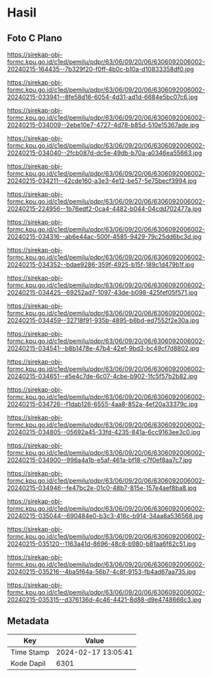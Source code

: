 # Hasil

## Foto C Plano

https://sirekap-obj-formc.kpu.go.id/c1ed/pemilu/pdpr/63/06/09/20/06/6306092006002-20240215-164435--7b329f20-f0ff-4b0c-b10a-d10833358df0.jpg

https://sirekap-obj-formc.kpu.go.id/c1ed/pemilu/pdpr/63/06/09/20/06/6306092006002-20240215-033941--8fe58d16-6054-4d31-ad1d-6684e5bc07c6.jpg

https://sirekap-obj-formc.kpu.go.id/c1ed/pemilu/pdpr/63/06/09/20/06/6306092006002-20240215-034009--2ebe10e7-4727-4d78-b85d-510e15367ade.jpg

https://sirekap-obj-formc.kpu.go.id/c1ed/pemilu/pdpr/63/06/09/20/06/6306092006002-20240215-034040--2fcb087d-dc5e-49db-b70a-a0346ea55663.jpg

https://sirekap-obj-formc.kpu.go.id/c1ed/pemilu/pdpr/63/06/09/20/06/6306092006002-20240215-034211--42cde160-a3e3-4e12-be57-5e75becf3994.jpg

https://sirekap-obj-formc.kpu.go.id/c1ed/pemilu/pdpr/63/06/09/20/06/6306092006002-20240215-224956--1b76edf2-0ca4-4482-b044-04cdd702477a.jpg

https://sirekap-obj-formc.kpu.go.id/c1ed/pemilu/pdpr/63/06/09/20/06/6306092006002-20240215-034316--ab6e44ac-500f-4585-9429-79c25dd6bc3d.jpg

https://sirekap-obj-formc.kpu.go.id/c1ed/pemilu/pdpr/63/06/09/20/06/6306092006002-20240215-034352--bdae9286-359f-4925-b15f-189c1d479b1f.jpg

https://sirekap-obj-formc.kpu.go.id/c1ed/pemilu/pdpr/63/06/09/20/06/6306092006002-20240215-034425--69252ad7-1097-43de-b098-425fef05f571.jpg

https://sirekap-obj-formc.kpu.go.id/c1ed/pemilu/pdpr/63/06/09/20/06/6306092006002-20240215-034459--32718f91-935b-4895-b6bd-ed7552f2e30a.jpg

https://sirekap-obj-formc.kpu.go.id/c1ed/pemilu/pdpr/63/06/09/20/06/6306092006002-20240215-034541--b8b1478e-47b4-42ef-9bd3-bc49cf7d8802.jpg

https://sirekap-obj-formc.kpu.go.id/c1ed/pemilu/pdpr/63/06/09/20/06/6306092006002-20240215-034651--e5e4c7de-6c07-4cbe-b902-1fc5f57b2b82.jpg

https://sirekap-obj-formc.kpu.go.id/c1ed/pemilu/pdpr/63/06/09/20/06/6306092006002-20240215-034726--f1dab126-6555-4aa8-852a-4ef20a33379c.jpg

https://sirekap-obj-formc.kpu.go.id/c1ed/pemilu/pdpr/63/06/09/20/06/6306092006002-20240215-034805--05692a45-33fd-4235-841a-6cc9163ee3c0.jpg

https://sirekap-obj-formc.kpu.go.id/c1ed/pemilu/pdpr/63/06/09/20/06/6306092006002-20240215-034900--996a4a1b-e5af-461a-bf18-c7f0ef8aa7c7.jpg

https://sirekap-obj-formc.kpu.go.id/c1ed/pemilu/pdpr/63/06/09/20/06/6306092006002-20240215-034946--fe47bc2e-01c0-48b7-815e-157e4aef8ba8.jpg

https://sirekap-obj-formc.kpu.go.id/c1ed/pemilu/pdpr/63/06/09/20/06/6306092006002-20240215-035044--690484e0-b3c3-416c-b914-34aa8a536568.jpg

https://sirekap-obj-formc.kpu.go.id/c1ed/pemilu/pdpr/63/06/09/20/06/6306092006002-20240215-035120--1163a41d-8696-48c8-b980-b81aa6f62c51.jpg

https://sirekap-obj-formc.kpu.go.id/c1ed/pemilu/pdpr/63/06/09/20/06/6306092006002-20240215-035216--4ba5f64a-56b7-4c8f-9153-fb4ad67aa735.jpg

https://sirekap-obj-formc.kpu.go.id/c1ed/pemilu/pdpr/63/06/09/20/06/6306092006002-20240215-035315--d376136d-4c46-4421-8d88-d9e4748666c3.jpg


## Metadata

| Key        | Value               |
| ---------- | ------------------- |
| Time Stamp | 2024-02-17 13:05:41 |
| Kode Dapil | 6301                |



